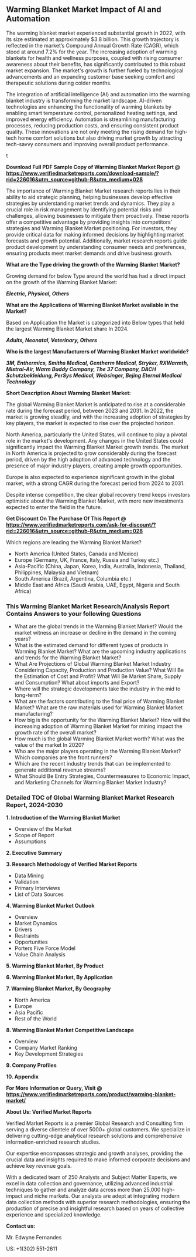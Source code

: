 <h2>Warming Blanket Market Impact of AI and Automation</h2><p>The warming blanket market experienced substantial growth in 2022, with its size estimated at approximately $3.8 billion. This growth trajectory is reflected in the market’s Compound Annual Growth Rate (CAGR), which stood at around 7.2% for the year. The increasing adoption of warming blankets for health and wellness purposes, coupled with rising consumer awareness about their benefits, has significantly contributed to this robust market expansion. The market's growth is further fueled by technological advancements and an expanding customer base seeking comfort and therapeutic solutions during colder months.</p><p>The integration of artificial intelligence (AI) and automation into the warming blanket industry is transforming the market landscape. AI-driven technologies are enhancing the functionality of warming blankets by enabling smart temperature control, personalized heating settings, and improved energy efficiency. Automation is streamlining manufacturing processes, reducing production costs, and ensuring consistent product quality. These innovations are not only meeting the rising demand for high-tech home comfort solutions but also driving market growth by attracting tech-savvy consumers and improving overall product performance.</p>t</p><p id="" class=""><strong>Download Full PDF Sample Copy of Warming Blanket Market Report @ <a href="https://www.verifiedmarketreports.com/download-sample/?rid=226016&utm_source=github-R&utm_medium=028" target="_blank">https://www.verifiedmarketreports.com/download-sample/?rid=226016&utm_source=github-R&utm_medium=028</a></strong></p><p>The importance of&nbsp;Warming Blanket Market research reports lies in their ability to aid strategic planning, helping businesses develop effective strategies by understanding market trends and dynamics. They play a crucial role in risk management by identifying potential risks and challenges, allowing businesses to mitigate them proactively. These reports offer a competitive advantage by providing insights into competitors' strategies and Warming Blanket Market positioning. For investors, they provide critical data for making informed decisions by highlighting market forecasts and growth potential. Additionally, market research reports guide product development by understanding consumer needs and preferences, ensuring products meet market demands and drive business growth.</p><p><strong>What are the&nbsp;Type driving the growth of the Warming Blanket Market?</strong></p><p id="" class="">Growing demand for below Type around the world has had a direct impact on the growth of the Warming Blanket Market:</p><em><strong>Electric, Physical, Others</strong></em></p><strong>What are the&nbsp;Applications&nbsp;of Warming Blanket Market available in the Market?</strong></p><p id="" class="">Based on Application the Market is categorized into Below types that held the largest Warming Blanket Market share In 2024.</p><em><strong>Adults, Neonatal, Veterinary, Others</strong></em></p><strong>Who is the largest Manufacturers of Warming Blanket Market worldwide?</strong></p><p><em><strong>3M, Enthermics, Smiths Medical, Gentherm Medical, Stryker, RXWarmth, Mistral-Air, Warm Buddy Company, The 37 Company, DACH Schutzbekleidung, PerSys Medical, Websinger, Bejing Eternal Medical Technology</strong></em></p><p id="" class=""><strong>Short Description About Warming Blanket Market:</strong></p><p>The global Warming Blanket Market is anticipated to rise at a considerable rate during the forecast period, between 2023 and 2031. In 2022, the market is growing steadily, and with the increasing adoption of strategies by key players, the market is expected to rise over the projected horizon.</p><p>North America, particularly the United States, will continue to play a pivotal role in the market's development. Any changes in the United States could significantly impact the Warming Blanket Market growth trends. The market in North America is projected to grow considerably during the forecast period, driven by the high adoption of advanced technology and the presence of major industry players, creating ample growth opportunities.</p><p>Europe is also expected to experience significant growth in the global market, with a strong CAGR during the forecast period from 2024 to 2031.</p><p>Despite intense competition, the clear global recovery trend keeps investors optimistic about the Warming Blanket Market, with more new investments expected to enter the field in the future.</p><p id="" class=""><strong>Get Discount On The Purchase Of This Report @ <a href="https://www.verifiedmarketreports.com/ask-for-discount/?rid=226016&utm_source=github-R&utm_medium=028" target="_blank">https://www.verifiedmarketreports.com/ask-for-discount/?rid=226016&utm_source=github-R&utm_medium=028</a></strong></p>Which regions are leading the Warming Blanket Market?</p><ul><li>North America (United States, Canada and Mexico)</li><li>Europe (Germany, UK, France, Italy, Russia and Turkey etc.)</li><li>Asia-Pacific (China, Japan, Korea, India, Australia, Indonesia, Thailand, Philippines, Malaysia and Vietnam)</li><li>South America (Brazil, Argentina, Columbia etc.)</li><li>Middle East and Africa (Saudi Arabia, UAE, Egypt, Nigeria and South Africa)</li></ul><h3 id="" class="">This Warming Blanket Market Research/Analysis Report Contains Answers to your following Questions</h3><ul><li>What are the global trends in the Warming Blanket Market? Would the market witness an increase or decline in the demand in the coming years?</li><li>What is the estimated demand for different types of products in Warming Blanket Market? What are the upcoming industry applications and trends for the Warming Blanket Market?</li><li>What Are Projections of Global Warming Blanket Market Industry Considering Capacity, Production and Production Value? What Will Be the Estimation of Cost and Profit? What Will Be Market Share, Supply and Consumption? What about imports and Export?</li><li>Where will the strategic developments take the industry in the mid to long-term?</li><li>What are the factors contributing to the final price of Warming Blanket Market? What are the raw materials used for Warming Blanket Market manufacturing?</li><li>How big is the opportunity for the Warming Blanket Market? How will the increasing adoption of Warming Blanket Market for mining impact the growth rate of the overall market?</li><li>How much is the global Warming Blanket Market worth? What was the value of the market In 2020?</li><li>Who are the major players operating in the Warming Blanket Market? Which companies are the front runners?</li><li>Which are the recent industry trends that can be implemented to generate additional revenue streams?</li><li>What Should Be Entry Strategies, Countermeasures to Economic Impact, and Marketing Channels for Warming Blanket Market Industry?</li></ul><h3 id="" class="">Detailed TOC of Global Warming Blanket Market Research Report, 2024-2030</h3><p id="" class=""><strong>1. Introduction of the Warming Blanket Market</strong></p><ul><li>Overview of the Market</li><li>Scope of Report</li><li>Assumptions</li></ul><p id="" class=""><strong>2. Executive Summary</strong></p><p id="" class=""><strong>3. Research Methodology of Verified Market Reports</strong></p><ul><li>Data Mining</li><li>Validation</li><li>Primary Interviews</li><li>List of Data Sources</li></ul><p id="" class=""><strong>4. Warming Blanket Market Outlook</strong></p><ul><li>Overview</li><li>Market Dynamics</li><li>Drivers</li><li>Restraints</li><li>Opportunities</li><li>Porters Five Force Model</li><li>Value Chain Analysis</li></ul><p id="" class=""><strong>5. Warming Blanket Market, By Product</strong></p><p id="" class=""><strong>6. Warming Blanket Market, By Application</strong></p><p id="" class=""><strong>7. Warming Blanket Market, By Geography</strong></p><ul><li>North America</li><li>Europe</li><li>Asia Pacific</li><li>Rest of the World</li></ul><p id="" class=""><strong>8. Warming Blanket Market Competitive Landscape</strong></p><ul><li>Overview</li><li>Company Market Ranking</li><li>Key Development Strategies</li></ul><p id="" class=""><strong>9. Company Profiles</strong></p><p id="" class=""><strong>10. Appendix</strong></p><p id="" class=""><strong>For More Information or Query, Visit @ <a href="https://www.verifiedmarketreports.com/product/warming-blanket-market/" target="_blank">https://www.verifiedmarketreports.com/product/warming-blanket-market/</a></strong></p><p id="" class=""><strong>About Us: Verified Market Reports</strong></p><p id="" class="">Verified Market Reports is a premier Global Research and Consulting firm serving a diverse clientele of over 5000+ global customers. We specialize in delivering cutting-edge analytical research solutions and comprehensive information-enriched research studies.</p><p id="" class="">Our expertise encompasses strategic and growth analyses, providing the crucial data and insights required to make informed corporate decisions and achieve key revenue goals.</p><p id="" class="">With a dedicated team of 250 Analysts and Subject Matter Experts, we excel in data collection and governance, utilizing advanced industrial techniques to gather and analyze data across more than 25,000 high-impact and niche markets. Our analysts are adept at integrating modern data collection methods with superior research methodologies, ensuring the production of precise and insightful research based on years of collective experience and specialized knowledge.</p><p id="" class=""><strong>Contact us:</strong></p><p id="" class="">Mr. Edwyne Fernandes</p><p id="" class="">US: +1(302) 551-2611</p>